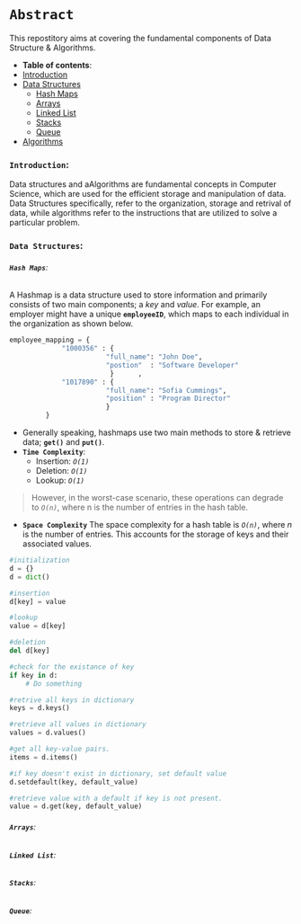 
# **`Abstract`**

This repostitory aims at covering the fundamental components of Data Structure & Algorithms.

-  **Table of contents**:
  - [Introduction](#introduction)
  - [Data Structures](#data-structures)
    - [Hash Maps](#hash-maps)
    - [ Arrays](#arrays)
    - [Linked List](#linked-list)
    - [ Stacks](#stacks)
    - [ Queue](#queue)
  - [Algorithms](#algorithms)
  



### **`Introduction`**: 

Data structures and aAlgorithms are fundamental concepts in Computer Science, which are used for the efficient storage and manipulation of data.
Data Structures specifically, refer to the organization, storage and retrival of data, while algorithms refer to the instructions that are utilized to solve a particular problem.





### **`Data Structures`**:


###### **`Hash Maps`**:


A Hashmap is a data structure used to store information and primarily consists of two main components; a *key* and *value*. For example, an employer might have a unique **`employeeID`**, which maps to each individual in the organization as shown below.

```python
employee_mapping = {
             "1000356" : {
                        "full_name": "John Doe",
                        "postion"  : "Software Developer"
                         }      ,
             "1017890" : {
                        "full_name": "Sofia Cummings",
                        "position" : "Program Director"
                        }   
         }
```
- Generally speaking, hashmaps use two main methods to store & retrieve data; **`get()`** and **`put()`**.
- **`Time Complexity`**:
    - Insertion: *`O(1)`*
    - Deletion: *`O(1)`*
    - Lookup: *`O(1)`*

> However, in the worst-case scenario, these operations can degrade to *`O(n)`*, where n is the number of entries in the hash table. 
- **`Space Complexity`**
The space complexity for a hash table is *`O(n)`*, where *n* is the number of entries. This accounts for the storage of keys and their associated values.

```python
#initialization
d = {}
d = dict()

#insertion
d[key] = value

#lookup
value = d[key]

#deletion
del d[key]

#check for the existance of key
if key in d:
    # Do something

#retrive all keys in dictionary
keys = d.keys()

#retrieve all values in dictionary
values = d.values()

#get all key-value pairs.
items = d.items()

#if key doesn't exist in dictionary, set default value
d.setdefault(key, default_value)

#retrieve value with a default if key is not present.
value = d.get(key, default_value)
```



###### **`Arrays`**:
###### **`Linked List`**:
###### **`Stacks`**:
###### **`Queue`**:




